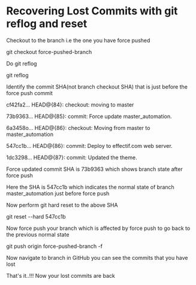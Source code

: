 <h1>Recovering Lost Commits with git reflog and reset</h1>
<p>Checkout to the branch i.e the one you have force pushed</p>
  git checkout force-pushed-branch
<p> Do git reflog </p>
git reflog
<p>Identify the commit SHA(not branch checkout SHA) that is just before the force push commit</p>

<p>cf42fa2... HEAD@{84}: checkout: moving to master</p>
<p>73b9363... HEAD@{85}: commit: Force update master_automation.</p>
<p>6a3458o... HEAD@{86}: checkout: Moving from master to master_automation</p>
<p>547cc1b... HEAD@{86}: commit: Deploy to effectif.com web server.</p>
<p>1dc3298... HEAD@{87}: commit: Updated the theme.</p>

<p>Force updated commit SHA is 73b9363 which shows branch state after force push</p>

<p>Here the SHA is 547cc1b which indicates the normal state of branch master_automation just before force push</p>

<p>Now perform git hard reset to the above SHA</p>
<p>git reset --hard 547cc1b</p>

<p>Now force push your branch which is affected by force push to go back to the previous normal state</p>
<p>git push origin force-pushed-branch -f</p>

<p>Now navigate to branch in GitHub you can see the commits that you have lost</p>

<p>That's it..!!! Now your lost commits are back</p>
